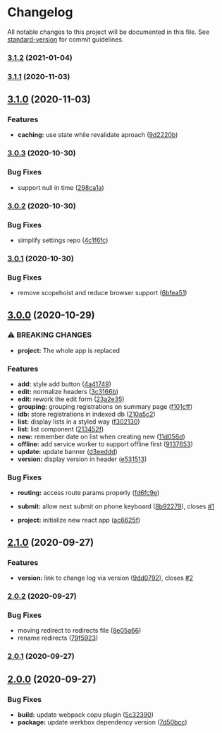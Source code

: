 # Changelog

All notable changes to this project will be documented in this file. See [standard-version](https://github.com/conventional-changelog/standard-version) for commit guidelines.

### [3.1.2](https://github.com/Gronex/timereg/compare/v3.1.1...v3.1.2) (2021-01-04)

### [3.1.1](https://github.com/Gronex/timereg/compare/v3.1.0...v3.1.1) (2020-11-03)

## [3.1.0](https://github.com/Gronex/timereg/compare/v3.0.3...v3.1.0) (2020-11-03)


### Features

* **caching:** use state while revalidate aproach ([9d2220b](https://github.com/Gronex/timereg/commit/9d2220b7400221ccffaacf579e418724faa45df2))

### [3.0.3](https://github.com/Gronex/timereg/compare/v3.0.2...v3.0.3) (2020-10-30)


### Bug Fixes

* support null in time ([298ca1a](https://github.com/Gronex/timereg/commit/298ca1a64b446fd160228ee95c16655ccb20b149))

### [3.0.2](https://github.com/Gronex/timereg/compare/v3.0.1...v3.0.2) (2020-10-30)


### Bug Fixes

* simplify settings repo ([4c1f6fc](https://github.com/Gronex/timereg/commit/4c1f6fc7ccd7f3cec0005253c08c4955e396de20))

### [3.0.1](https://github.com/Gronex/timereg/compare/v3.0.0...v3.0.1) (2020-10-30)


### Bug Fixes

* remove scopehoist and reduce browser support ([6bfea51](https://github.com/Gronex/timereg/commit/6bfea514f8df06d06b34ec19cec592d6ebd81be0))

## [3.0.0](https://github.com/Gronex/timereg/compare/v2.1.0...v3.0.0) (2020-10-29)


### ⚠ BREAKING CHANGES

* **project:** The whole app is replaced

### Features

* **add:** style add button ([4a41749](https://github.com/Gronex/timereg/commit/4a41749e7158580a841a69eadae323eb5f86e022))
* **edit:** normalize headers ([3c3166b](https://github.com/Gronex/timereg/commit/3c3166b2901efcc54c44c8c4045a901f8a9a5b40))
* **edit:** rework the edit form ([23a2e35](https://github.com/Gronex/timereg/commit/23a2e35829b85d42594bec13e0ccaa4da63a8494))
* **grouping:** grouping registrations on summary page ([f101cff](https://github.com/Gronex/timereg/commit/f101cff59496d5918677dc08a0aa9c5688f37df9))
* **idb:** store registrations in indexed db ([210a5c2](https://github.com/Gronex/timereg/commit/210a5c29f65f82a12706307dfa78177383527490))
* **list:** display lists in a styled way ([f302130](https://github.com/Gronex/timereg/commit/f302130fddcd669228f3417e793e5cf1028fad61))
* **list:** list component ([213452f](https://github.com/Gronex/timereg/commit/213452f999c73ce497dce81470b6b22532bac2c9))
* **new:** remember date on list when creating new ([11d056d](https://github.com/Gronex/timereg/commit/11d056d0e44519f1d8eb8a301f568ae7f028622a))
* **offline:** add service worker to support offline first ([9137653](https://github.com/Gronex/timereg/commit/91376539ab723e1a1e7ef9bd64b41f709bd60bc7))
* **update:** update banner ([d3eeddd](https://github.com/Gronex/timereg/commit/d3eeddd01de734edd154407da252cf97c93ff1bc))
* **version:** display version in header ([e531513](https://github.com/Gronex/timereg/commit/e531513f69b255590da70b29f61f551e6bc7449a))


### Bug Fixes

* **routing:** access route params properly ([fd6fc9e](https://github.com/Gronex/timereg/commit/fd6fc9e4199f3dcbe2cde2df75ac614deb9e6b78))
* **submit:** allow next submit on phone keyboard ([8b92279](https://github.com/Gronex/timereg/commit/8b92279c9adf1654d3e0f9c97d30a56ee41fc5e6)), closes [#1](https://github.com/Gronex/timereg/issues/1)


* **project:** initialize new react app ([ac6625f](https://github.com/Gronex/timereg/commit/ac6625fff903882a1398baa932bd84ca48774999))

## [2.1.0](https://github.com/Gronex/timereg/compare/v2.0.2...v2.1.0) (2020-09-27)


### Features

* **version:** link to change log via version ([9dd0792](https://github.com/Gronex/timereg/commit/9dd07927c83e1b94ee95f5e6ca9d1c538d214892)), closes [#2](https://github.com/Gronex/timereg/issues/2)

### [2.0.2](https://github.com/Gronex/timereg/compare/v2.0.1...v2.0.2) (2020-09-27)


### Bug Fixes

* moving redirect to redirects file ([8e05a66](https://github.com/Gronex/timereg/commit/8e05a66f1f0af2fe16c22a0fc076225ac05782f8))
* rename redirects ([79f5923](https://github.com/Gronex/timereg/commit/79f59233f5f57775aee79cd0951d2ce03cacc3d9))

### [2.0.1](https://github.com/Gronex/timereg/compare/v2.0.0...v2.0.1) (2020-09-27)

## [2.0.0](https://github.com/Gronex/timereg/compare/v2020.131.51020...v2.0.0) (2020-09-27)


### Bug Fixes

* **build:** update webpack copu plugin ([5c32390](https://github.com/Gronex/timereg/commit/5c32390ba0305e87e7de2957d533a3906618f9b7))
* **package:** update werkbox dependency version ([7d50bcc](https://github.com/Gronex/timereg/commit/7d50bcc24527791a78816e299e9bb5deccfb9544))
